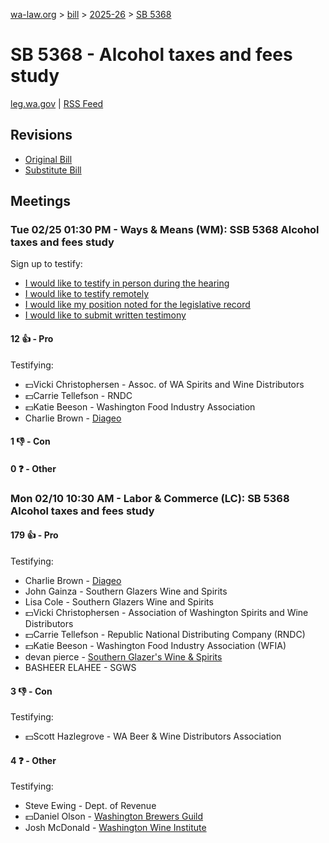 [wa-law.org](/) > [bill](/bill/) > [2025-26](/bill/2025-26/) > [SB 5368](/bill/2025-26/sb/5368/)

# SB 5368 - Alcohol taxes and fees study
[leg.wa.gov](https://app.leg.wa.gov/billsummary?BillNumber=5368&Year=2025&Initiative=false) | [RSS Feed](./rss.xml)

## Revisions
* [Original Bill](1/)
* [Substitute Bill](S/)

## Meetings
### Tue 02/25 01:30 PM - Ways & Means (WM): SSB 5368 Alcohol taxes and fees study
Sign up to testify:
* [I would like to testify in person during the hearing](https://app.leg.wa.gov/csi/Testifier/Add?chamber=House&mId=32888&aId=164956&caId=26164&tId=1)
* [I would like to testify remotely](https://app.leg.wa.gov/csi/Testifier/Add?chamber=House&mId=32888&aId=164956&caId=26164&tId=2)
* [I would like my position noted for the legislative record](https://app.leg.wa.gov/csi/Testifier/Add?chamber=House&mId=32888&aId=164956&caId=26164&tId=3)
* [I would like to submit written testimony](https://app.leg.wa.gov/csi/Testifier/Add?chamber=House&mId=32888&aId=164956&caId=26164&tId=4)

#### 12 👍 - Pro
Testifying:
* 💵Vicki Christophersen - Assoc. of WA Spirits and Wine Distributors
* 💵Carrie Tellefson - RNDC
* 💵Katie Beeson - Washington Food Industry Association
* Charlie Brown - [Diageo](/org/diageo/)

#### 1 👎 - Con

#### 0 ❓ - Other

### Mon 02/10 10:30 AM - Labor & Commerce (LC): SB 5368 Alcohol taxes and fees study
#### 179 👍 - Pro
Testifying:
* Charlie Brown - [Diageo](/org/diageo/)
* John Gainza - Southern Glazers Wine and Spirits
* Lisa Cole - Southern Glazers Wine and Spirits
* 💵Vicki Christophersen - Association of Washington Spirits and Wine Distributors
* 💵Carrie Tellefson - Republic National Distributing Company (RNDC)
* 💵Katie Beeson - Washington Food Industry Association (WFIA)
* devan pierce - [Southern Glazer's Wine & Spirits](/org/southern_glazer's_wine_&_spirits/)
* BASHEER ELAHEE - SGWS

#### 3 👎 - Con
Testifying:
* 💵Scott Hazlegrove - WA Beer & Wine Distributors Association

#### 4 ❓ - Other
Testifying:
* Steve Ewing - Dept. of Revenue
* 💵Daniel Olson - [Washington Brewers Guild](/org/washington_brewers_guild/)
* Josh McDonald - [Washington Wine Institute](/org/washington_wine_institute/)
